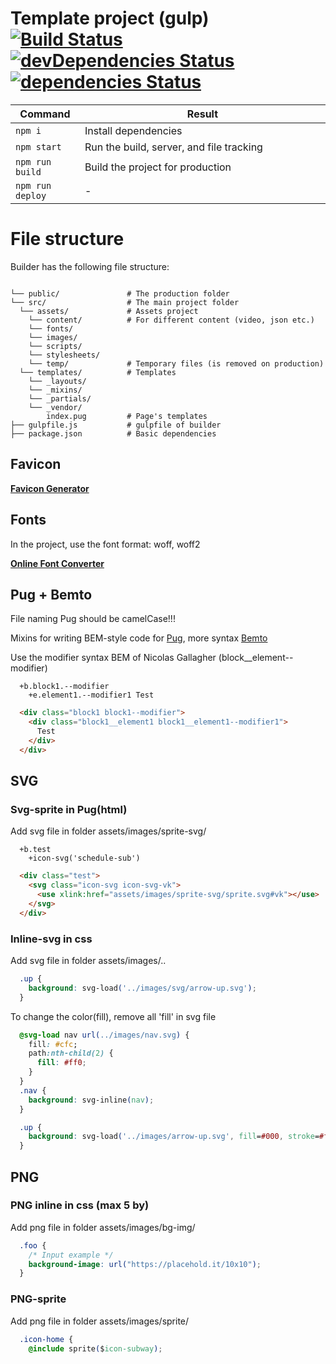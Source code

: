 # Template project (gulp) [![Build Status](https://travis-ci.org/viktar-hameza/starting-template-project.svg?branch=master)](https://travis-ci.org/viktar-hameza/starting-template-project) [![devDependencies Status](https://david-dm.org/viktar-hameza/starting-template-project/dev-status.svg)](https://david-dm.org/viktar-hameza/starting-template-project?type=dev) [![dependencies Status](https://david-dm.org/viktar-hameza/starting-template-project/status.svg)](https://david-dm.org/viktar-hameza/starting-template-project)

<table>
  <thead>
    <tr>
      <th>Command</th>
      <th>Result</th>
    </tr>
  </thead>
  <tbody>
    <tr>
      <td width="22%"><code>npm i</code></td>
      <td>Install dependencies</td>
    </tr>
    <tr>
      <td><code>npm start</code></td>
      <td>Run the build, server, and file tracking</td>
    </tr>
    <tr>
      <td><code>npm run build</code></td>
      <td>Build the project for production</td>
    </tr>
    <tr>
      <td><code>npm run deploy</code></td>
      <td>-</td>
    </tr>
  </tbody>
</table>

# File structure

Builder has the following file structure:

```

└── public/               # The production folder
└── src/                  # The main project folder
  └── assets/             # Assets project
    └── content/          # For different content (video, json etc.)
    └── fonts/
    └── images/
    └── scripts/
    └── stylesheets/
    └── temp/             # Temporary files (is removed on production)
  └── templates/          # Templates
    └── _layouts/
    └── _mixins/
    └── _partials/
    └── _vendor/
        index.pug         # Page's templates
├── gulpfile.js           # gulpfile of builder
├── package.json          # Basic dependencies

```

## Favicon

[**Favicon Generator**](https://realfavicongenerator.net/)

## Fonts

In the project, use the font format: woff, woff2

[**Online Font Converter**](https://onlinefontconverter.com/)
  
## Pug + Bemto
File naming Pug should be camelCase!!!

Mixins for writing BEM-style code for [Pug](https://pugjs.org/), more syntax [Bemto](https://github.com/kizu/bemto)

Use the modifier syntax BEM of Nicolas Gallagher (block__element--modifier)
```Pug
  +b.block1.--modifier
    +e.element1.--modifier1 Test
```

```HTML
  <div class="block1 block1--modifier">
    <div class="block1__element1 block1__element1--modifier1">
      Test
    </div>
  </div>
```

## SVG
### Svg-sprite in Pug(html)
Add svg file in folder assets/images/sprite-svg/

```Pug
  +b.test
    +icon-svg('schedule-sub')
```

```HTML
  <div class="test">
    <svg class="icon-svg icon-svg-vk">
      <use xlink:href="assets/images/sprite-svg/sprite.svg#vk"></use>
    </svg>
  </div>
```
### Inline-svg in css
Add svg file in folder assets/images/..

```CSS
  .up {
    background: svg-load('../images/svg/arrow-up.svg');
  }
```

To change the color(fill), remove all 'fill' in svg file

```CSS
  @svg-load nav url(../images/nav.svg) {
    fill: #cfc;
    path:nth-child(2) {
      fill: #ff0;
    }
  }
  .nav {
    background: svg-inline(nav);
  }

  .up {
    background: svg-load('../images/arrow-up.svg', fill=#000, stroke=#fff);
  }
```

## PNG
### PNG inline in css (max 5 by)

Add png file in folder assets/images/bg-img/

```CSS
  .foo {
    /* Input example */
    background-image: url("https://placehold.it/10x10");
  }
```
### PNG-sprite

Add png file in folder assets/images/sprite/

```CSS
  .icon-home {
    @include sprite($icon-subway);
```




